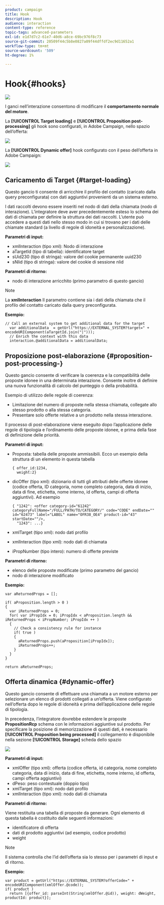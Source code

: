 ```yaml
---
product: campaign
title: Hook
description: Hook
audience: interaction
content-type: reference
topic-tags: advanced-parameters
exl-id: e1d7d7c2-61e7-40d6-a8ce-69bc976f8c73
source-git-commit: 20509f44c5b8e0827a09f44dffdf2ec9d11652a1
workflow-type: tm+mt
source-wordcount: '509'
ht-degree: 1%

---
```


# Hook{#hooks}

![](../../assets/v7-only.svg)

I ganci nell’interazione consentono di modificare il **comportamento normale del motore**.

La **[!UICONTROL Target loading]** e **[!UICONTROL Proposition post-processing]** gli hook sono configurati, in Adobe Campaign, nello spazio dell’offerta:

![](assets/interaction_hooks_1.png)

La **[!UICONTROL Dynamic offer]** hook configurato con il peso dell’offerta in Adobe Campaign:

![](assets/interaction_hooks_2.png)

## Caricamento di Target {#target-loading}

Questo gancio ti consente di arricchire il profilo del contatto (caricato dalla query preconfigurata) con dati aggiuntivi provenienti da un sistema esterno.

I dati raccolti devono essere inseriti nel nodo di dati della chiamata (nodo di interazione). L’integratore deve aver precedentemente esteso lo schema dei dati di chiamata per definire la struttura dei dati raccolti. L’utente può accedere a questi dati nello stesso modo in cui si trovano per i dati delle chiamate standard (a livello di regole di idoneità e personalizzazione).

**Parametri di input:**

* xmlInteraction (tipo xml): Nodo di interazione
* aTargetId (tipo di tabella): identificatore target
* sUid230 (tipo di stringa): valore del cookie permanente uuid230
* sNlid (tipo di stringa): valore del cookie di sessione nlid

**Parametri di ritorno:**

* nodo di interazione arricchito (primo parametro di questo gancio)

>[!NOTE]
>
>La **xmlInteraction** Il parametro contiene sia i dati della chiamata che il profilo del contatto caricato dalla query preconfigurata.

**Esempio:**

```
// Call an external system to get additional data for the target
  var additionalData  = getUrl("https://EXTERNAL_SYSTEM?target=" + encodeURIComponent(aTargetId.join("|")));
  // Enrich the context with this data
  interaction.@additionalData = additionalData;
```

## Proposizione post-elaborazione {#proposition-post-processing-}

Questo gancio consente di verificare la coerenza e la compatibilità delle proposte idonee in una determinata interazione. Consente inoltre di definire una nuova funzionalità di calcolo del punteggio o della probabilità.

Esempio di utilizzo delle regole di coerenza:

* Limitazione del numero di proposte nella stessa chiamata, collegate allo stesso prodotto o alla stessa categoria.
* Presentare solo offerte relative a un prodotto nella stessa interazione.

Il processo di post-elaborazione viene eseguito dopo l’applicazione delle regole di tipologia e l’ordinamento delle proposte idonee, e prima della fase di definizione delle priorità.

**Parametri di input:**

* Proposta: tabella delle proposte ammissibili. Ecco un esempio della struttura di un elemento in questa tabella

   ```
   { offer_id:1234,
     weight:2}
   ```

* dicOffer (tipo xml): dizionario di tutti gli attributi delle offerte idonee (codice offerta, ID categoria, nome completo categoria, data di inizio, data di fine, etichetta, nome interno, id offerta, campi di offerta aggiuntivi). Ad esempio

   ```
   { "1242": <offer category-id="61242" categoryFullName="/FULL/PATH/TO/CATEGORY/" code="CODE" endDate="" id="62473" label="LABEL" name="OFR38_OE4" product-id="43" startDate=""/>,
     "1243": ...}
   ```

* xmlTarget (tipo xml): nodo dati profilo
* xmlInteraction (tipo xml): nodo dati di chiamata
* iPropNumber (tipo intero): numero di offerte previste

**Parametri di ritorno:**

* elenco delle proposte modificate (primo parametro del gancio)
* nodo di interazione modificato

**Esempio:**

```
var aReturnedProps = [];

if( aProposition.length > 0 )
{
  var iReturnedProps = 0;
  for( var iPropIdx = 0; iPropIdx < aProposition.length && iReturnedProps < iPropNumber; iPropIdx ++ )
  {
    // Check a consistency rule for instance
    if( true )
    {
      aReturnedProps.push(aProposition[iPropIdx]);
      iReturnedProps++;
    }
  }
}

return aReturnedProps;
```

## Offerta dinamica {#dynamic-offer}

Questo gancio consente di effettuare una chiamata a un motore esterno per selezionare un elenco di prodotti collegati a un’offerta. Viene configurato nell’offerta dopo le regole di idoneità e prima dell’applicazione delle regole di tipologia.

In precedenza, l’integratore dovrebbe estendere le proposte **PropositionRcp** schema con le informazioni aggiuntive sul prodotto. Per specificare la posizione di memorizzazione di questi dati, è necessario **[!UICONTROL Proposition being processed]** il collegamento è disponibile nella sezione **[!UICONTROL Storage]** scheda dello spazio

![](assets/interaction_hooks_3.png)

**Parametri di input:**

* xmlOffer (tipo xml): offerta (codice offerta, id categoria, nome completo categoria, data di inizio, data di fine, etichetta, nome interno, id offerta, campi offerta aggiuntivi)
* dPeso: peso contestuale (doppio tipo)
* xmlTarget (tipo xml): nodo dati profilo
* xmlInteraction (tipo xml): nodo dati di chiamata

**Parametri di ritorno:**

Viene restituita una tabella di proposte da generare. Ogni elemento di questa tabella è costituito dalle seguenti informazioni:

* identificatore di offerta
* dati di prodotto aggiuntivi (ad esempio, codice prodotto)
* weight

>[!NOTE]
>
>Il sistema controlla che l’id dell’offerta sia lo stesso per i parametri di input e di ritorno.

**Esempio:**

```
var product = getUrl("https://EXTERNAL_SYSTEM?offerCode=" + encodeURIComponent(xmlOffer.@code));
if( product )
  return [{offer_id: parseInt(String(xmlOffer.@id)), weight: dWeight, productId: product}];
```
